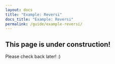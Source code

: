 ```yaml
---
layout: docs
title: "Example: Reversi"
docs_title: "Example: Reversi"
permalink: /guide/example-reversi/
---
```


## This page is under construction!

Please check back later! :)
